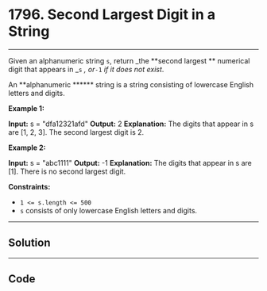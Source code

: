 # 1796. Second Largest Digit in a String

---

Given an alphanumeric string `s`, return _the **second largest ** numerical digit that appears in _`s` _, or_`-1` _if it does not exist_.

An **alphanumeric ****** string is a string consisting of lowercase English letters and digits.

 

**Example 1:**


**Input:** s = "dfa12321afd"
**Output:** 2
**Explanation:** The digits that appear in s are [1, 2, 3]. The second largest digit is 2.


**Example 2:**


**Input:** s = "abc1111"
**Output:** -1
**Explanation:** The digits that appear in s are [1]. There is no second largest digit. 


 

**Constraints:**

  * `1 <= s.length <= 500`
  * `s` consists of only lowercase English letters and digits.

---

## Solution



---

## Code
```python


```